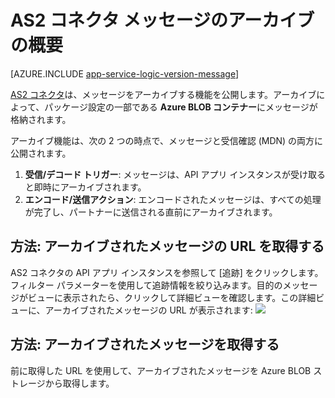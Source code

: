 <properties 
   pageTitle="AS2 コネクタ メッセージのアーカイブ | Microsoft Azure App Service" 
   description="Azure App Service に AS2 コネクタ メッセージをアーカイブまたは保存する方法" 
   services="logic-apps" 
   documentationCenter=".net,nodejs,java" 
   authors="rajram" 
   manager="dwrede" 
   editor=""/>

<tags
   ms.service="logic-apps"
   ms.devlang="multiple"
   ms.topic="article"
   ms.tgt_pltfrm="na"
   ms.workload="integration" 
   ms.date="04/20/2016"
   ms.author="rajram"/>


# AS2 コネクタ メッセージのアーカイブの概要


[AZURE.INCLUDE [app-service-logic-version-message](../../includes/app-service-logic-version-message.md)]

[AS2 コネクタ](app-service-logic-connector-as2.md)は、メッセージをアーカイブする機能を公開します。アーカイブによって、パッケージ設定の一部である **Azure BLOB コンテナー**にメッセージが格納されます。

アーカイブ機能は、次の 2 つの時点で、メッセージと受信確認 (MDN) の両方に公開されます。

1. **受信/デコード トリガー**: メッセージは、API アプリ インスタンスが受け取ると即時にアーカイブされます。
2. **エンコード/送信アクション**: エンコードされたメッセージは、すべての処理が完了し、パートナーに送信される直前にアーカイブされます。

## 方法: アーカイブされたメッセージの URL を取得する

AS2 コネクタの API アプリ インスタンスを参照して [追跡] をクリックします。フィルター パラメーターを使用して追跡情報を絞り込みます。目的のメッセージがビューに表示されたら、クリックして詳細ビューを確認します。この詳細ビューに、アーカイブされたメッセージの URL が表示されます: ![][1]

## 方法: アーカイブされたメッセージを取得する

前に取得した URL を使用して、アーカイブされたメッセージを Azure BLOB ストレージから取得します。


<!--Image references-->
[1]: ./media/app-service-logic-archive-as2-messages/Tracking.jpg
 

<!---HONumber=AcomDC_0803_2016-->